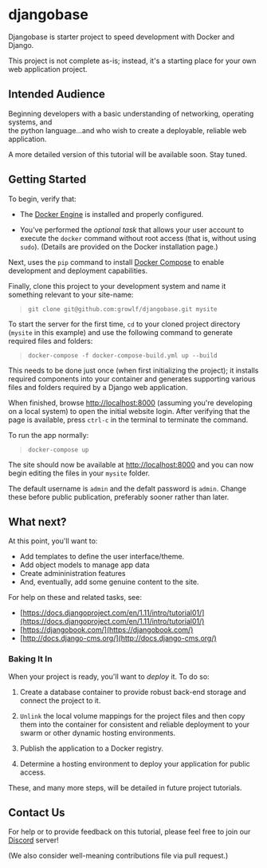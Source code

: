 # djangobase

Djangobase is starter project to speed development with Docker and Django.

This project is not complete as-is; instead, it's a starting place for your own web 
application project.  

## Intended Audience

Beginning developers with a basic understanding of networking, operating systems, and  
the python language...and who wish to create a deployable, reliable web application.

A more detailed version of this tutorial will be available soon.  Stay tuned.

## Getting Started
To begin, verify that:

- The [Docker Engine](https://docs.docker.com/engine/installation/) is installed and 
properly configured.

- You've performed the _optional task_ that allows your user account to execute the 
`docker` command without root access (that is, without using `sudo`).  (Details are 
provided on the Docker installation page.) 

Next, uses the `pip` command to install [Docker Compose](https://docs.docker.com/compose/install/) 
to enable development and deployment capabilities.

Finally, clone this project to your development system and name it something relevant to
your site-name:

> `git clone git@github.com:growlf/djangobase.git mysite`

To start the server for the first time, `cd` to your cloned project directory (`mysite` in this 
example) and use the following command to generate required files and folders:

> `docker-compose -f docker-compose-build.yml up --build`

This needs to be done just once (when first initializing the project); it installs 
required components into your container and generates supporting various files and folders
required by a Django web application.

When finished, browse [http://localhost:8000](http://localhost:8000) (assuming you're developing on 
a local system) to open the initial website login.  After verifying that the 
page is available, press `ctrl-c` in the terminal to terminate the command.

To run the app normally: 

> `docker-compose up`

The site should now be available at [http://localhost:8000](http://localhost:8000)
and you can now begin editing the files in your `mysite` folder.

The default username is `admin` and the defalt password is `admin`.  Change these before 
public publication, preferably sooner rather than later. 

## What next?
At this point, you'll want to:

- Add templates to define the user interface/theme.
- Add object models to manage app data
- Create admininistration features
- And, eventually, add some genuine content to the site.

For help on these and related tasks, see:  

*  [https://docs.djangoproject.com/en/1.11/intro/tutorial01/](https://docs.djangoproject.com/en/1.11/intro/tutorial01/)
*  [https://djangobook.com/](https://djangobook.com/)
*  [http://docs.django-cms.org/](http://docs.django-cms.org/)

### Baking It In
When your project is ready, you'll want to _deploy_ it.  To do so:

1) Create a database container to provide robust back-end storage and connect the project to it.

2) `Unlink` the local volume mappings for the project files and then copy them into the 
container for consistent and reliable deployment to your swarm or other dynamic hosting environments.

3) Publish the application to a Docker registry.

4) Determine a hosting environment to deploy your application for public access.

These, and many more steps, will be detailed in future project tutorials.

## Contact Us
For help or to provide feedback on this tutorial, please feel free to join our [Discord](https://discord.gg/ADkJc3z) server!

(We also consider well-meaning contributions file via pull request.)

